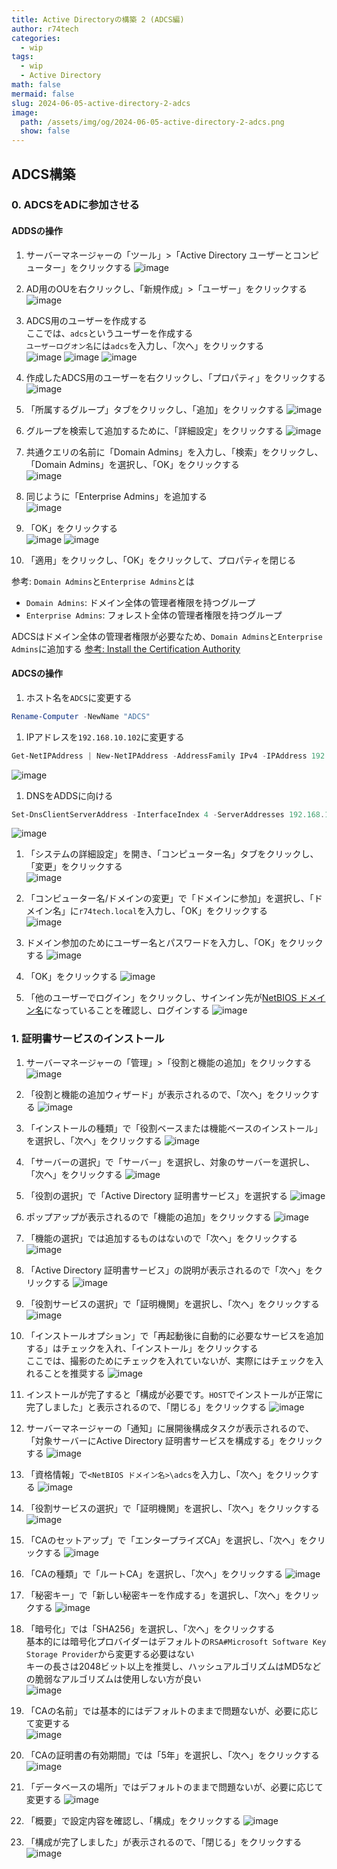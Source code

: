 ```yaml
---
title: Active Directoryの構築 2 (ADCS編)
author: r74tech
categories:
  - wip
tags:
  - wip
  - Active Directory
math: false
mermaid: false
slug: 2024-06-05-active-directory-2-adcs
image:
  path: /assets/img/og/2024-06-05-active-directory-2-adcs.png
  show: false
---
```


## ADCS構築
### 0. ADCSをADに参加させる

#### ADDSの操作

1. サーバーマネージャーの「ツール」>「Active Directory ユーザーとコンピューター」をクリックする
![image](/assets/img/post/2024-06-05/adds02/001.png)

1. AD用のOUを右クリックし、「新規作成」>「ユーザー」をクリックする  
![image](/assets/img/post/2024-06-05/adcs00/002.png)

1. ADCS用のユーザーを作成する  
ここでは、`adcs`というユーザーを作成する  
`ユーザーログオン名`には`adcs`を入力し、「次へ」をクリックする  
![image](/assets/img/post/2024-06-05/adcs00/003.png)
![image](/assets/img/post/2024-06-05/adcs00/004.png)
![image](/assets/img/post/2024-06-05/adcs00/005.png)

1. 作成したADCS用のユーザーを右クリックし、「プロパティ」をクリックする
![image](/assets/img/post/2024-06-05/adcs00/006.png)

1. 「所属するグループ」タブをクリックし、「追加」をクリックする
![image](/assets/img/post/2024-06-05/adcs00/007.png)

1. グループを検索して追加するために、「詳細設定」をクリックする
![image](/assets/img/post/2024-06-05/adcs00/008.png)

1. 共通クエリの名前に「Domain Admins」を入力し、「検索」をクリックし、「Domain Admins」を選択し、「OK」をクリックする  
![image](/assets/img/post/2024-06-05/adcs00/010.png)

1. 同じように「Enterprise Admins」を追加する  
![image](/assets/img/post/2024-06-05/adcs00/009.png)

1. 「OK」をクリックする  
![image](/assets/img/post/2024-06-05/adcs00/011.png)
![image](/assets/img/post/2024-06-05/adcs00/012.png)

1. 「適用」をクリックし、「OK」をクリックして、プロパティを閉じる

参考: `Domain Admins`と`Enterprise Admins`とは
* `Domain Admins`: ドメイン全体の管理者権限を持つグループ
* `Enterprise Admins`: フォレスト全体の管理者権限を持つグループ

ADCSはドメイン全体の管理者権限が必要なため、`Domain Admins`と`Enterprise Admins`に追加する
[参考: Install the Certification Authority](https://learn.microsoft.com/en-us/windows-server/networking/core-network-guide/cncg/server-certs/install-the-certification-authority)

#### ADCSの操作

1. ホスト名を`ADCS`に変更する
```powershell
Rename-Computer -NewName "ADCS"
```

1. IPアドレスを`192.168.10.102`に変更する
```powershell
Get-NetIPAddress | New-NetIPAddress -AddressFamily IPv4 -IPAddress 192.168.10.100 -PrefixLength 24
```
![image](/assets/img/post/2024-06-05/adcs00/013.png)

1. DNSをADDSに向ける
```powershell
Set-DnsClientServerAddress -InterfaceIndex 4 -ServerAddresses 192.168.10.100
```
![image](/assets/img/post/2024-06-05/adcs00/014.png)

1. 「システムの詳細設定」を開き、「コンピューター名」タブをクリックし、「変更」をクリックする  
![image](/assets/img/post/2024-06-05/adcs00/015.png)

1. 「コンピューター名/ドメインの変更」で「ドメインに参加」を選択し、「ドメイン名」に`r74tech.local`を入力し、「OK」をクリックする   
![image](/assets/img/post/2024-06-05/adcs00/016.png)

1. ドメイン参加のためにユーザー名とパスワードを入力し、「OK」をクリックする
![image](/assets/img/post/2024-06-05/adcs00/017.png)

1. 「OK」をクリックする
![image](/assets/img/post/2024-06-05/adcs00/018.png)

1. 「他のユーザーでログイン」をクリックし、サインイン先が[NetBIOS ドメイン名](/posts/2024-06-05-active-directory-1-adds/#NetBIOS)になっていることを確認し、ログインする
![image](/assets/img/post/2024-06-05/adcs00/019.png)


### 1. 証明書サービスのインストール
1. サーバーマネージャーの「管理」>「役割と機能の追加」をクリックする
![image](/assets/img/post/2024-06-05/adcs01/001.png)

1. 「役割と機能の追加ウィザード」が表示されるので、「次へ」をクリックする
![image](/assets/img/post/2024-06-05/adcs01/002.png)

1. 「インストールの種類」で「役割ベースまたは機能ベースのインストール」を選択し、「次へ」をクリックする
![image](/assets/img/post/2024-06-05/adcs01/003.png)

1. 「サーバーの選択」で「サーバー」を選択し、対象のサーバーを選択し、「次へ」をクリックする
![image](/assets/img/post/2024-06-05/adcs01/004.png)

1. 「役割の選択」で「Active Directory 証明書サービス」を選択する
![image](/assets/img/post/2024-06-05/adcs01/006.png)

1. ポップアップが表示されるので「機能の追加」をクリックする
![image](/assets/img/post/2024-06-05/adcs01/005.png)

1. 「機能の選択」では追加するものはないので「次へ」をクリックする
![image](/assets/img/post/2024-06-05/adcs01/007.png)

1. 「Active Directory 証明書サービス」の説明が表示されるので「次へ」をクリックする
![image](/assets/img/post/2024-06-05/adcs01/008.png)

1. 「役割サービスの選択」で「証明機関」を選択し、「次へ」をクリックする
![image](/assets/img/post/2024-06-05/adcs01/009.png)

1. 「インストールオプション」で「再起動後に自動的に必要なサービスを追加する」はチェックを入れ、「インストール」をクリックする  
ここでは、撮影のためにチェックを入れていないが、実際にはチェックを入れることを推奨する
![image](/assets/img/post/2024-06-05/adcs01/010.png)

1. インストールが完了すると「構成が必要です。`HOST`でインストールが正常に完了しました」と表示されるので、「閉じる」をクリックする
![image](/assets/img/post/2024-06-05/adcs01/011.png)

1. サーバーマネージャーの「通知」に展開後構成タスクが表示されるので、「対象サーバーにActive Directory 証明書サービスを構成する」をクリックする
![image](/assets/img/post/2024-06-05/adcs01/012.png)

1. 「資格情報」で`<NetBIOS ドメイン名>\adcs`を入力し、「次へ」をクリックする
![image](/assets/img/post/2024-06-05/adcs01/013.png)

1. 「役割サービスの選択」で「証明機関」を選択し、「次へ」をクリックする
![image](/assets/img/post/2024-06-05/adcs01/014.png)

1. 「CAのセットアップ」で「エンタープライズCA」を選択し、「次へ」をクリックする
![image](/assets/img/post/2024-06-05/adcs01/015.png)

1. 「CAの種類」で「ルートCA」を選択し、「次へ」をクリックする
![image](/assets/img/post/2024-06-05/adcs01/016.png)

1. 「秘密キー」で「新しい秘密キーを作成する」を選択し、「次へ」をクリックする
![image](/assets/img/post/2024-06-05/adcs01/017.png)

1. 「暗号化」では「SHA256」を選択し、「次へ」をクリックする  
基本的には暗号化プロバイダーはデフォルトの`RSA#Microsoft Software Key Storage Provider`から変更する必要はない  
キーの長さは2048ビット以上を推奨し、ハッシュアルゴリズムはMD5などの脆弱なアルゴリズムは使用しない方が良い  
![image](/assets/img/post/2024-06-05/adcs01/018.png)

1. 「CAの名前」では基本的にはデフォルトのままで問題ないが、必要に応じて変更する<span id="CAName"></span>  
![image](/assets/img/post/2024-06-05/adcs01/019.png)

1. 「CAの証明書の有効期間」では「5年」を選択し、「次へ」をクリックする
![image](/assets/img/post/2024-06-05/adcs01/020.png)

1. 「データベースの場所」ではデフォルトのままで問題ないが、必要に応じて変更する
![image](/assets/img/post/2024-06-05/adcs01/021.png)

1. 「概要」で設定内容を確認し、「構成」をクリックする
![image](/assets/img/post/2024-06-05/adcs01/022.png)

1. 「構成が完了しました」が表示されるので、「閉じる」をクリックする
![image](/assets/img/post/2024-06-05/adcs01/023.png)





